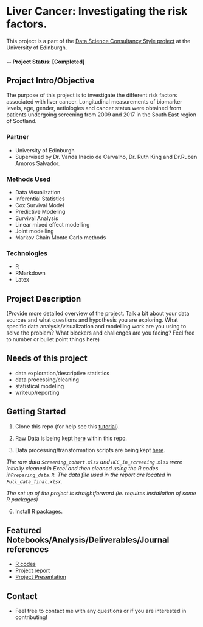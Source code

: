 # Liver Cancer: Investigating the risk factors.
This project is a part of the [Data Science Consultancy Style project](https://www.ed.ac.uk/maths/msc/stats/stats-data-science/study-programme) at the University of Edinburgh.

#### -- Project Status: [Completed]

## Project Intro/Objective
The purpose of this project is to investigate the different risk factors associated with liver cancer. Longitudinal measurements of biomarker levels, age, gender, aetiologies and cancer status were obtained from patients undergoing screening from 2009 and 2017 in the South East region of Scotland. 

### Partner
* University of Edinburgh
* Supervised by Dr. Vanda Inacio de Carvalho, Dr. Ruth King and Dr.Ruben Amoros Salvador.


### Methods Used
* Data Visualization
* Inferential Statistics
* Cox Survival Model
* Predictive Modeling
* Survival Analysis
* Linear mixed effect modelling 
* Joint modelling 
* Markov Chain Monte Carlo methods


### Technologies
* R 
* RMarkdown
* Latex

## Project Description
(Provide more detailed overview of the project.  Talk a bit about your data sources and what questions and hypothesis you are exploring. What specific data analysis/visualization and modelling work are you using to solve the problem? What blockers and challenges are you facing?  Feel free to number or bullet point things here)

## Needs of this project

- data exploration/descriptive statistics
- data processing/cleaning
- statistical modeling
- writeup/reporting

## Getting Started

1. Clone this repo (for help see this [tutorial](https://help.github.com/articles/cloning-a-repository/)).
2. Raw Data is being kept [here](https://github.com/ErRos2107/Consultancy-Project-1/tree/master/Data) within this repo.

   
    
3. Data processing/transformation scripts are being kept [here](https://github.com/ErRos2107/Consultancy-Project-1/tree/master/Codes).

 *The raw data `Screening_cohort.xlsx` and `HCC_in_screening.xlsx` were initially cleaned in Excel and then cleaned using the R codes in`Preparing_data.R`. The data file used in the report are located in `Full_data_final.xlsx`.*

*The set up of the project is straightforward (ie. requires installation of some R packages)*  

6. Install R packages.

## Featured Notebooks/Analysis/Deliverables/Journal references 
* [R codes](https://github.com/ErRos2107/Consultancy-Project-1/tree/master/Codes)
* [Project report](https://github.com/ErRos2107/Consultancy-Project-1/blob/master/Report/MSc%20Project%20-%20UoE.pdf)
* [Project Presentation](https://github.com/ErRos2107/Consultancy-Project-1/blob/master/Report/UoE_beamer_master_presentation.pdf)


## Contact  
* Feel free to contact me with any questions or if you are interested in contributing!
